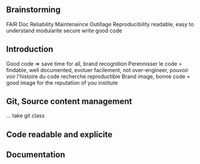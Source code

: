 ## Brainstorming
FAIR
Doc
Reliability
Maintenaince
Outillage
Reproducibility
readable, easy to understand
modularite
secure
write good code

## Introduction
Good code => save time for all, brand recognition
Perennisser le code = findable, well documented, evoluer facilement, not over-engineer, pouvoir voir l'histoire du code
recherche reproductible 
Brand image, bonne code = good image for the reputation of you institute
## Git, Source content management
... take git class
## Code readable and explicite
## Documentation
